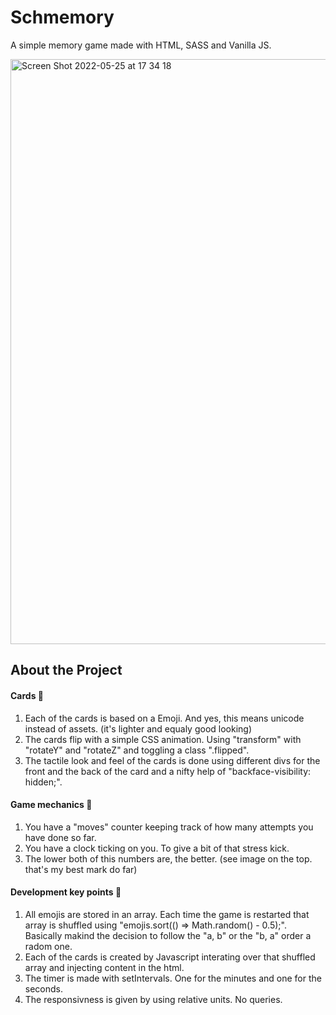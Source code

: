 # Schmemory
A simple memory game made with HTML, SASS and Vanilla JS.

<img width="936" alt="Screen Shot 2022-05-25 at 17 34 18" src="https://user-images.githubusercontent.com/85259118/170306474-3f48cb85-5de6-442e-9f6e-7d145cf0a5ae.png">

## About the Project

#### Cards 🥝
1. Each of the cards is based on a Emoji. And yes, this means unicode instead of assets. (it's lighter and equaly good looking)
2. The cards flip with a simple CSS animation. Using "transform" with "rotateY" and "rotateZ" and toggling a class ".flipped".
3. The tactile look and feel of the cards is done using different divs for the front and the back of the card and a nifty help of "backface-visibility: hidden;".

#### Game mechanics 🍓
1. You have a "moves" counter keeping track of how many attempts you have done so far.
2. You have a clock ticking on you. To give a bit of that stress kick.
3. The lower both of this numbers are, the better. (see image on the top. that's my best mark do far)

#### Development key points 🍋
1. All emojis are stored in an array. Each time the game is restarted that array is shuffled using "emojis.sort(() => Math.random() - 0.5);". Basically makind the decision to follow the "a, b" or the "b, a" order a radom one.
2. Each of the cards is created by Javascript interating over that shuffled array and injecting content in the html.
3. The timer is made with setIntervals. One for the minutes and one for the seconds.
4. The responsivness is given by using relative units. No queries.

